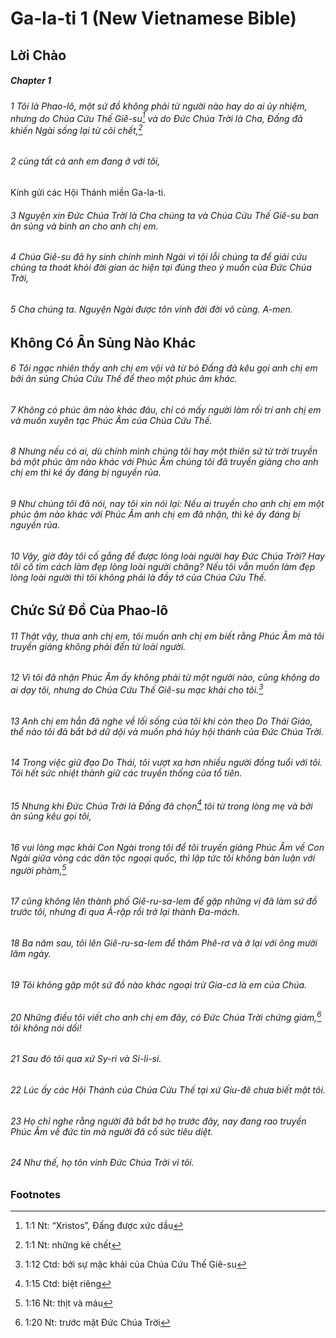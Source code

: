 
# Ga-la-ti 1 (New Vietnamese Bible)
## Lời Chào

##### Chapter 1
###### 1 Tôi là Phao-lô, một sứ đồ không phải từ người nào hay do ai ủy nhiệm, nhưng do Chúa Cứu Thế Giê-su[^a] và do Đức Chúa Trời là Cha, Đấng đã khiến Ngài sống lại từ cõi chết,[^b]  
###### 2 cùng tất cả anh em đang ở với tôi,
Kính gửi các Hội Thánh miền Ga-la-ti.

###### 3 Nguyện xin Đức Chúa Trời là Cha chúng ta và Chúa Cứu Thế Giê-su ban ân sủng và bình an cho anh chị em.  
###### 4 Chúa Giê-su đã hy sinh chính mình Ngài vì tội lỗi chúng ta để giải cứu chúng ta thoát khỏi đời gian ác hiện tại đúng theo ý muốn của Đức Chúa Trời,  
###### 5 Cha chúng ta. Nguyện Ngài được tôn vinh đời đời vô cùng. A-men.

## Không Có Ân Sủng Nào Khác

###### 6 Tôi ngạc nhiên thấy anh chị em vội vã từ bỏ Đấng đã kêu gọi anh chị em bởi ân sủng Chúa Cứu Thế để theo một phúc âm khác.  
###### 7 Không có phúc âm nào khác đâu, chỉ có mấy người làm rối trí anh chị em và muốn xuyên tạc Phúc Âm của Chúa Cứu Thế.  
###### 8 Nhưng nếu có ai, dù chính mình chúng tôi hay một thiên sứ từ trời truyền bá một phúc âm nào khác với Phúc Âm chúng tôi đã truyền giảng cho anh chị em thì kẻ ấy đáng bị nguyền rủa.  
###### 9 Như chúng tôi đã nói, nay tôi xin nói lại: Nếu ai truyền cho anh chị em một phúc âm nào khác với Phúc Âm anh chị em đã nhận, thì kẻ ấy đáng bị nguyền rủa.

###### 10 Vậy, giờ đây tôi cố gắng để được lòng loài người hay Đức Chúa Trời? Hay tôi cố tìm cách làm đẹp lòng loài người chăng? Nếu tôi vẫn muốn làm đẹp lòng loài người thì tôi không phải là đầy tớ của Chúa Cứu Thế.

## Chức Sứ Đồ Của Phao-lô

###### 11 Thật vậy, thưa anh chị em, tôi muốn anh chị em biết rằng Phúc Âm mà tôi truyền giảng không phải đến từ loài người.  
###### 12 Vì tôi đã nhận Phúc Âm ấy không phải từ một người nào, cũng không do ai dạy tôi, nhưng do Chúa Cứu Thế Giê-su mạc khải cho tôi.[^c]

###### 13 Anh chị em hẳn đã nghe về lối sống của tôi khi còn theo Do Thái Giáo, thể nào tôi đã bắt bớ dữ dội và muốn phá hủy hội thánh của Đức Chúa Trời.  
###### 14 Trong việc giữ đạo Do Thái, tôi vượt xa hơn nhiều người đồng tuổi với tôi. Tôi hết sức nhiệt thành giữ các truyền thống của tổ tiên.  
###### 15 Nhưng khi Đức Chúa Trời là Đấng đã chọn[^d] tôi từ trong lòng mẹ và bởi ân sủng kêu gọi tôi,  
###### 16 vui lòng mạc khải Con Ngài trong tôi để tôi truyền giảng Phúc Âm về Con Ngài giữa vòng các dân tộc ngoại quốc, thì lập tức tôi không bàn luận với người phàm,[^e]  
###### 17 cũng không lên thành phố Giê-ru-sa-lem để gặp những vị đã làm sứ đồ trước tôi, nhưng đi qua Ả-rập rồi trở lại thành Đa-mách.

###### 18 Ba năm sau, tôi lên Giê-ru-sa-lem để thăm Phê-rơ và ở lại với ông mười lăm ngày.  
###### 19 Tôi không gặp một sứ đồ nào khác ngoại trừ Gia-cơ là em của Chúa.  
###### 20 Những điều tôi viết cho anh chị em đây, có Đức Chúa Trời chứng giám,[^f] tôi không nói dối!  
###### 21 Sau đó tôi qua xứ Sy-ri và Si-li-si.  
###### 22 Lúc ấy các Hội Thánh của Chúa Cứu Thế tại xứ Giu-đê chưa biết mặt tôi.  
###### 23 Họ chỉ nghe rằng người đã bắt bớ họ trước đây, nay đang rao truyền Phúc Âm về đức tin mà người đã cố sức tiêu diệt.  
###### 24 Như thế, họ tôn vinh Đức Chúa Trời vì tôi.

### Footnotes
[^a]: 1:1 Nt: “Xristos”, Đấng được xức dầu
[^b]: 1:1 Nt: những kẻ chết
[^c]: 1:12 Ctd: bởi sự mặc khải của Chúa Cứu Thế Giê-su
[^d]: 1:15 Ctd: biệt riêng
[^e]: 1:16 Nt: thịt và máu
[^f]: 1:20 Nt: trước mặt Đức Chúa Trời

